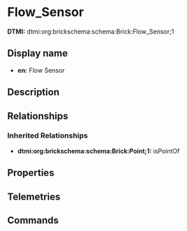 # Flow_Sensor
**DTMI:** dtmi:org:brickschema:schema:Brick:Flow_Sensor;1
## Display name
- **en:** Flow Sensor
## Description
## Relationships
### Inherited Relationships
* **dtmi:org:brickschema:schema:Brick:Point;1:** isPointOf
## Properties
## Telemetries
## Commands
